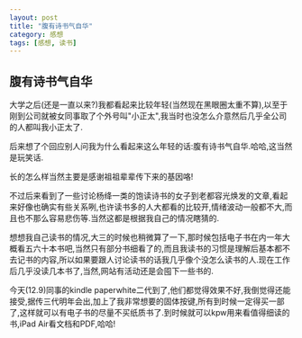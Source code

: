 ```yaml
---
layout: post
title: "腹有诗书气自华"
category: 感想
tags: [感想, 读书]
---
```

## 腹有诗书气自华

大学之后(还是一直以来?)我都看起来比较年轻(当然现在黑眼圈太重不算),以至于刚到公司就被女同事取了个外号叫"小正太",我当时也没怎么介意然后几乎全公司的人都叫我小正太了.

后来想了个回应别人问我为什么看起来这么年轻的话:腹有诗书气自华.哈哈,这当然是玩笑话.

长的怎么样当然主要是感谢祖祖辈辈传下来的基因咯!

不过后来看到了一些讨论杨绛一类的饱读诗书的女子到老都容光焕发的文章,看起来好像也确实有些关系咧,也许读书多的人大都看的比较开,情绪波动一般都不大,而且也不那么容易悲伤等.当然这都是根据我自己的情况瞎猜的.

想想我自己读书的情况,大三的时候也稍微算了一下,那时候包括电子书在内一年大概看五六十本书吧,当然只有部分书细看了的,而且我读书的习惯是理解后基本都不去记书的内容,所以如果要跟人讨论读书的话我几乎像个没怎么读书的人.现在工作后几乎没读几本书了,当然,网站有活动还是会囤下一些书的.

今天(12.9)同事的kindle paperwhite二代到了,他们都觉得效果不好,我倒觉得还能接受,据传三代明年会出,加上了我非常想要的固体按键,所有到时候一定得买一部了,这样就可以有电子书的尽量不买纸质书了.到时候就可以kpw用来看值得细读的书,iPad Air看文档和PDF,哈哈!
